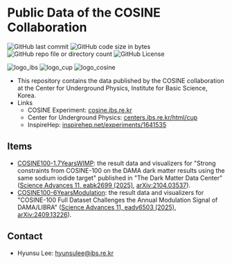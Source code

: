 # Public Data of the COSINE Collaboration

![GitHub last commit](https://img.shields.io/github/last-commit/CUPCOSINE/PublicData)
![GitHub code size in bytes](https://img.shields.io/github/languages/code-size/CUPCOSINE/PublicData)
![GitHub repo file or directory count](https://img.shields.io/github/directory-file-count/CUPCOSINE/PublicData)
![GitHub License](https://img.shields.io/github/license/CUPCOSINE/PublicData)

![logo_ibs](logos/ibs.png)
![logo_cup](logos/cup.png)
![logo_cosine](logos/cosine.png)

- This repository contains the data published by the COSINE collaboration at the Center for Underground Physics, Institute for Basic Science, Korea.
- Links
  - COSINE Experiment: [cosine.ibs.re.kr](https://cosine.ibs.re.kr/)
  - Center for Underground Physics: [centers.ibs.re.kr/html/cup](https://centers.ibs.re.kr/html/cup/)
  - InspireHep: [inspirehep.net/experiments/1641535](https://inspirehep.net/experiments/1641535)

## Items
- [COSINE100-1.7YearsWIMP](https://www.origins-cluster.de/odsl/dark-matter-data-center/available-datasets/cosine): the result data and visualizers for "Strong constraints from COSINE-100 on the DAMA dark matter results using the same sodium iodide target" published in "The Dark Matter Data Center" ([Science Advances 11, eabk2699 (2025)](https://www.science.org/doi/10.1126/sciadv.abk2699), [arXiv:2104.03537](https://arxiv.org/abs/2104.03537)).
- [COSINE100-6YearsModulation](COSINE100-6YearsModulation/README.md): the result data and visualizers for "COSINE-100 Full Dataset Challenges the Annual Modulation Signal of DAMA/LIBRA" ([Science Advances 11, eadv6503 (2025)](https://www.science.org/doi/10.1126/sciadv.adv6503), [arXiv:2409.13226](https://arxiv.org/abs/2409.13226)).

## Contact

- Hyunsu Lee: <hyunsulee@ibs.re.kr>
